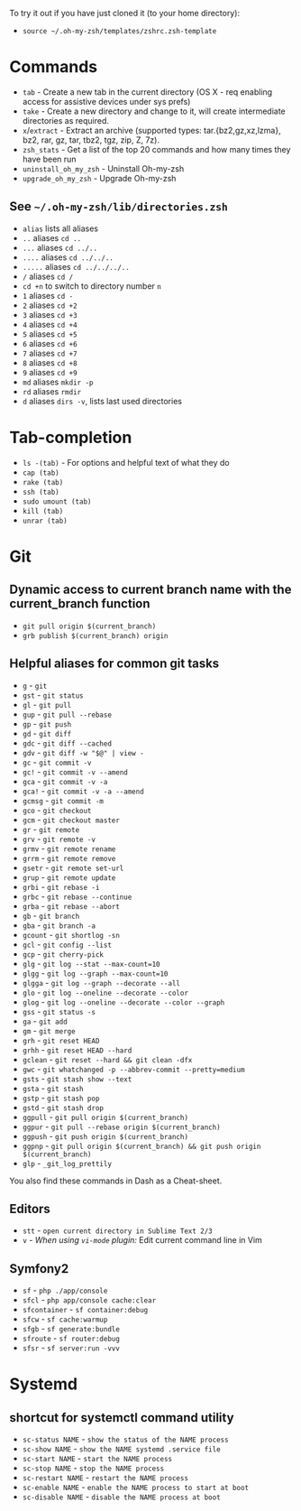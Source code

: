 To try it out if you have just cloned it (to your home directory):

- `source ~/.oh-my-zsh/templates/zshrc.zsh-template`

Commands
========

- `tab` - Create a new tab in the current directory (OS X - req enabling access for assistive devices under sys prefs)
- `take` - Create a new directory and change to it, will create intermediate directories as required.
- `x`/`extract` - Extract an archive (supported types: tar.{bz2,gz,xz,lzma}, bz2, rar, gz, tar, tbz2, tgz, zip, Z, 7z).
- `zsh_stats` - Get a list of the top 20 commands and how many times they have been run
- `uninstall_oh_my_zsh` - Uninstall Oh-my-zsh
- `upgrade_oh_my_zsh` - Upgrade Oh-my-zsh

See `~/.oh-my-zsh/lib/directories.zsh`
--------------------------------------

- `alias` lists all aliases
- `..` aliases `cd ..`
- `...` aliases `cd ../..`
- `....` aliases `cd ../../..`
- `.....` aliases `cd ../../../..`
- `/` aliases `cd /`
- `cd +n` to switch to directory number `n`
- `1` aliases `cd -`
- `2` aliases `cd +2`
- `3` aliases `cd +3`
- `4` aliases `cd +4`
- `5` aliases `cd +5`
- `6` aliases `cd +6`
- `7` aliases `cd +7`
- `8` aliases `cd +8`
- `9` aliases `cd +9`
- `md` aliases `mkdir -p`
- `rd` aliases `rmdir`
- `d` aliases `dirs -v`, lists last used directories

Tab-completion
==============

- `ls -(tab)` - For options and helpful text of what they do
- `cap (tab)`
- `rake (tab)`
- `ssh (tab)`
- `sudo umount (tab)`
- `kill (tab)`
- `unrar (tab)`

Git
===

Dynamic access to current branch name with the current_branch function
----------------------------------------------------------------------

- `git pull origin $(current_branch)`
- `grb publish $(current_branch) origin`

Helpful aliases for common git tasks
------------------------------------

- `g` - `git`
- `gst` - `git status`
- `gl` - `git pull`
- `gup` - `git pull --rebase`
- `gp` - `git push`
- `gd` - `git diff`
- `gdc` - `git diff --cached`
- `gdv` - `git diff -w "$@" | view -`
- `gc` - `git commit -v`
- `gc!` - `git commit -v --amend`
- `gca` - `git commit -v -a`
- `gca!` - `git commit -v -a --amend`
- `gcmsg` - `git commit -m`
- `gco` - `git checkout`
- `gcm` - `git checkout master`
- `gr` - `git remote`
- `grv` - `git remote -v`
- `grmv` - `git remote rename`
- `grrm` - `git remote remove`
- `gsetr` - `git remote set-url`
- `grup` - `git remote update`
- `grbi` - `git rebase -i`
- `grbc` - `git rebase --continue`
- `grba` - `git rebase --abort`
- `gb` - `git branch`
- `gba` - `git branch -a`
- `gcount` - `git shortlog -sn`
- `gcl` - `git config --list`
- `gcp` - `git cherry-pick`
- `glg` - `git log --stat --max-count=10`
- `glgg` - `git log --graph --max-count=10`
- `glgga` - `git log --graph --decorate --all`
- `glo` - `git log --oneline --decorate --color`
- `glog` - `git log --oneline --decorate --color --graph`
- `gss` - `git status -s`
- `ga` - `git add`
- `gm` - `git merge`
- `grh` - `git reset HEAD`
- `grhh` - `git reset HEAD --hard`
- `gclean` - `git reset --hard && git clean -dfx`
- `gwc` - `git whatchanged -p --abbrev-commit --pretty=medium`
- `gsts` - `git stash show --text`
- `gsta` - `git stash`
- `gstp` - `git stash pop`
- `gstd` - `git stash drop`
- `ggpull` - `git pull origin $(current_branch)`
- `ggpur` - `git pull --rebase origin $(current_branch)`
- `ggpush` - `git push origin $(current_branch)`
- `ggpnp` - `git pull origin $(current_branch) && git push origin $(current_branch)`
- `glp` - `_git_log_prettily`

You also find these commands in Dash as a Cheat-sheet.

Editors
-------

- `stt` - `open current directory in Sublime Text 2/3`
- `v` - *When using `vi-mode` plugin:* Edit current command line in Vim

Symfony2
--------

- `sf` - `php ./app/console`
- `sfcl` - `php app/console cache:clear`
- `sfcontainer` - `sf container:debug`
- `sfcw` - `sf cache:warmup`
- `sfgb` - `sf generate:bundle`
- `sfroute` - `sf router:debug`
- `sfsr` - `sf server:run -vvv`


Systemd
=======

shortcut for systemctl command utility
--------------------------------------

- `sc-status NAME`  - `show the status of the NAME process`
- `sc-show NAME`    - `show the NAME systemd .service file`
- `sc-start NAME`   - `start the NAME process`
- `sc-stop NAME`    - `stop the NAME process`
- `sc-restart NAME` - `restart the NAME process`
- `sc-enable NAME`  - `enable the NAME process to start at boot`
- `sc-disable NAME` - `disable the NAME process at boot`


